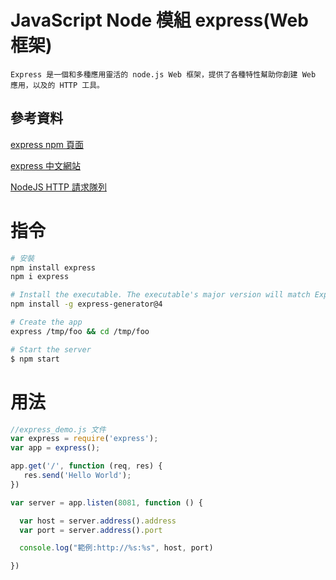 # JavaScript Node 模組 express(Web 框架)

```
Express 是一個和多種應用靈活的 node.js Web 框架，提供了各種特性幫助你創建 Web 應用，以及的 HTTP 工具。
```

## 參考資料

[express npm 頁面](https://www.npmjs.com/package/express)

[express 中文網站](https://expressjs.com/zh-tw/)

[NodeJS HTTP 請求隊列](https://stackoverflow.com/questions/55192900/nodejs-http-request-queue)

# 指令

```bash
# 安裝
npm install express
npm i express

# Install the executable. The executable's major version will match Express's:
npm install -g express-generator@4

# Create the app
express /tmp/foo && cd /tmp/foo

# Start the server
$ npm start
```

# 用法

```JavaScript
//express_demo.js 文件
var express = require('express');
var app = express();

app.get('/', function (req, res) {
   res.send('Hello World');
})

var server = app.listen(8081, function () {

  var host = server.address().address
  var port = server.address().port

  console.log("範例:http://%s:%s", host, port)

})
```
